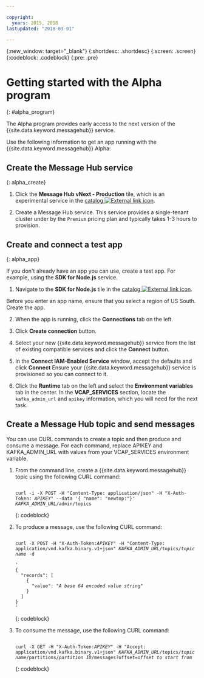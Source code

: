 ```yaml
---

copyright:
  years: 2015, 2018
lastupdated: "2018-03-01"

---
```


{:new_window: target="_blank"}
{:shortdesc: .shortdesc}
{:screen: .screen}
{:codeblock: .codeblock}
{:pre: .pre}


# Getting started with the Alpha program
{: #alpha_program}

The Alpha program provides early access to the next version of the {{site.data.keyword.messagehub}} service. 

Use the following information to get an app running with the {{site.data.keyword.messagehub}} Alpha:


## Create the Message Hub service
{: alpha_create}


  1. Click the **Message Hub vNext - Production** tile, which is an experimental service in the 
[catalog ![External link icon](../../icons/launch-glyph.svg "External link icon")](https://console.stage1.bluemix.net/catalog/labs/?search=vnext).</li>

  2. Create a Message Hub service. This service provides a single-tenant cluster under by the ```Premium``` pricing plan and typically takes 1-3 hours to provision.
 


## Create and connect a test app
{: alpha_app}

If you don't already have an app you can use, create a test app. For example, using the **SDK for Node.js** service. 

  1. Navigate to the **SDK for Node.js** tile in the [catalog ![External link icon](../../icons/launch-glyph.svg "External link icon")](https://console.stage1.bluemix.net/catalog/starters/sdk-for-nodejs).
   
  Before you enter an app name, ensure that you select a region of US South. Create the app.

  2. When the app is running, click the **Connections** tab on the left.

  3. Click **Create connection** button.

  4. Select your new {{site.data.keyword.messagehub}} service from the list of existing compatible services and click the **Connect** button.

  5. In the **Connect IAM-Enabled Service** window, accept the defaults and click **Connect**
     Ensure your {{site.data.keyword.messagehub}} service is provisioned so you can connect to it.

  6. Click the **Runtime** tab on the left and select the **Environment variables** tab in the center. In the **VCAP_SERVICES** section, locate the ```kafka_admin_url``` and ```apikey``` information, which you will need for the next task.

## Create a Message Hub topic and send messages

You can use CURL commands to create a topic and then produce and consume a message. For each command, replace APIKEY and KAFKA_ADMIN_URL with values from your VCAP_SERVICES environment variable.

<ol>
<li>From the command line, create a {{site.data.keyword.messagehub}} topic using the following CURL command:

<pre class="pre"><code>
curl -i -X POST -H "Content-Type: application/json" -H "X-Auth-Token: <var class="keyword varname">APIKEY</var>" --data '{ "name": "newtop:"}' <var class="keyword varname">KAFKA_ADMIN_URL</var>/admin/topics
</code></pre>
{: codeblock}
</li>


<li>To produce a message, use the following CURL command:

<pre class="pre"><code>
curl -X POST -H "X-Auth-Token:<var class="keyword varname">APIKEY</var>" -H "Content-Type: application/vnd.kafka.binary.v1+json" <var class="keyword varname">KAFKA_ADMIN_URL</var>/topics/<var class="keyword varname">topic name</var> -d 

'
{
  "records": [
    {
      "value": "<var class="keyword varname">A base 64 encoded value string</var>"
    }
  ]
}
'
</code></pre>
{: codeblock}
</li>
<li>To consume the message, use the following CURL command: 

<pre class="pre"><code>
curl -X GET -H "X-Auth-Token:<var class="keyword varname">APIKEY</var>" -H "Accept: application/vnd.kafka.binary.v1+json" <var class="keyword varname">KAFKA_ADMIN_URL</var>/topics/<var class="keyword varname">topic name</var>/partitions/<var class="keyword varname">partition ID</var>/messages?offset=<var class="keyword varname">offset to start from</var>
</code></pre>
{: codeblock}
</li>

</ol>




